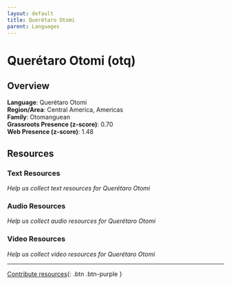 ```yaml
---
layout: default
title: Querétaro Otomi
parent: Languages
---
```


# Querétaro Otomi (otq)

## Overview

**Language**: Querétaro Otomi  
**Region/Area**: Central America, Americas  
**Family**: Otomanguean  
**Grassroots Presence (z-score)**: 0.70  
**Web Presence (z-score)**: 1.48  

## Resources

### Text Resources
*Help us collect text resources for Querétaro Otomi*

### Audio Resources
*Help us collect audio resources for Querétaro Otomi*

### Video Resources
*Help us collect video resources for Querétaro Otomi*

---

[Contribute resources](https://forms.office.com/e/1SfLJx3u1r){: .btn .btn-purple }
